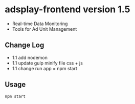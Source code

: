 # adsplay-frontend version 1.5
* Real-time Data Monitoring
* Tools for Ad Unit Management

## Change Log
* 1.1 add nodemon
* 1.1 update gulp minify file css + js 
* 1.1 change run app = npm start

## Usage
`npm start` 
